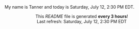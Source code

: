 My name is Tanner and today is Saturday, July 12, 2:30 PM EDT.

<p align="center">This <i>README</i> file is generated <b>every 3 hours</b>!</br>Last refresh: Saturday, July 12, 2:30 PM EDT<br /></p>
